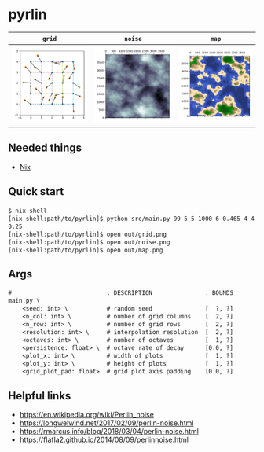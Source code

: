 # pyrlin

| `grid`              | `noise`              | `map`              |
:--------------------:|:--------------------:|:------------------:|
| ![](cover/grid.png) | ![](cover/noise.png) | ![](cover/map.png) |

Needed things
---
 * [Nix](https://nixos.org/nix/)

Quick start
---
```
$ nix-shell
[nix-shell:path/to/pyrlin]$ python src/main.py 99 5 5 1000 6 0.465 4 4 0.25
[nix-shell:path/to/pyrlin]$ open out/grid.png
[nix-shell:path/to/pyrlin]$ open out/noise.png
[nix-shell:path/to/pyrlin]$ open out/map.png
```

Args
---
```
#                           . DESCRIPTION               . BOUNDS
main.py \
    <seed: int> \           # random seed               [  ?, ?]
    <n_col: int> \          # number of grid columns    [  2, ?]
    <n_row: int> \          # number of grid rows       [  2, ?]
    <resolution: int> \     # interpolation resolution  [  2, ?]
    <octaves: int> \        # number of octaves         [  1, ?]
    <persistence: float> \  # octave rate of decay      [0.0, ?]
    <plot_x: int> \         # width of plots            [  1, ?]
    <plot_y: int> \         # height of plots           [  1, ?]
    <grid_plot_pad: float>  # grid plot axis padding    [0.0, ?]
```

Helpful links
---
* https://en.wikipedia.org/wiki/Perlin_noise
* https://longwelwind.net/2017/02/09/perlin-noise.html
* https://rmarcus.info/blog/2018/03/04/perlin-noise.html
* https://flafla2.github.io/2014/08/09/perlinnoise.html
